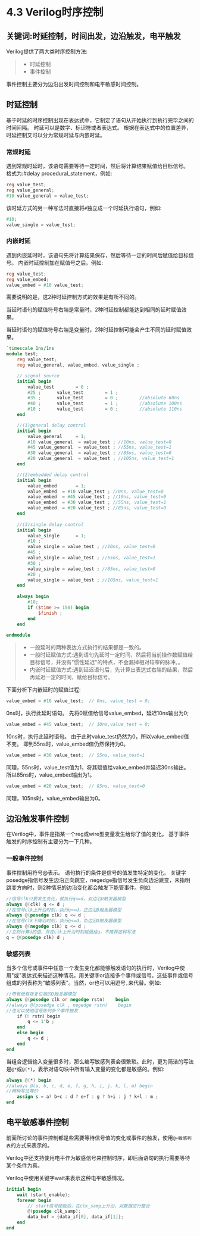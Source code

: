 # 4.3 Verilog时序控制
## 关键词:时延控制，时间出发，边沿触发，电平触发
Verilog提供了两大类时序控制方法:
> + 时延控制
> + 事件控制

事件控制主要分为边沿出发时间控制和电平敏感时间控制。

## 时延控制
基于时延的时序控制出现在表达式中，它制定了语句从开始执行到执行完毕之间的时间间隔。
时延可以是数字、标识符或者表达式。
根据在表达式中的位置差异，时延控制又可以分为常规时延与内嵌时延。

### 常规时延
遇到常规时延时，该语句需要等待一定时间，然后将计算结果赋值给目标信号。
格式为:#delay procedural_statement，例如:

```verilog
reg value_test;
reg value_general;
#10 value_general = value_test;
```

该时延方式的另一种写法时直接将`#`独立成一个时延执行语句，例如:

```verilog
#10;
value_single = value_test;
```

### 内嵌时延
遇到内嵌延时时，该语句先将计算结果保存，然后等待一定的时间后赋值给目标信号。
内嵌时延控制加在赋值号之后。例如:

```verilog
reg value_test;
reg value_embed;
value_embed = #10 value_test;
```

需要说明的是，这2种时延控制方式的效果是有所不同的。

当延时语句的赋值符号右端是常量时，2种时延控制都能达到相同的延时赋值效果。

当延时语句的赋值符号右端是变量时，2种时延控制可能会产生不同的延时赋值效果。

```verilog
`timescale 1ns/1ns
module test;
    reg value_test;
    reg value_general, value_embed, value_single ;

    // signal source
    initial begin
        value_test        = 0 ;
        #25 ;      value_test        = 1 ;
        #35 ;      value_test        = 0 ;        //absolute 60ns
        #40 ;      value_test        = 1 ;        //absolute 100ns
        #10 ;      value_test        = 0 ;        //absolute 110ns
    end

    //(1)general delay control
    initial begin
        value_general     = 1;
        #10 value_general  = value_test ; //10ns, value_test=0
        #45 value_general  = value_test ; //55ns, value_test=1
        #30 value_general  = value_test ; //85ns, value_test=0
        #20 value_general  = value_test ; //105ns, value_test=1
    end

    //(2)embedded delay control
    initial begin
        value_embed       = 1;
        value_embed  = #10 value_test ; //0ns, value_test=0
        value_embed  = #45 value_test ; //10ns, value_test=0
        value_embed  = #30 value_test ; //55ns, value_test=1
        value_embed  = #20 value_test ; //85ns, value_test=0
    end
 
    //(3)single delay control
    initial begin
        value_single      = 1;
        #10 ;
        value_single = value_test ; //10ns, value_test=0
        #45 ;
        value_single = value_test ; //55ns, value_test=1
        #30 ;
        value_single = value_test ; //85ns, value_test=0
        #20 ;
        value_single = value_test ; //105ns, value_test=1
    end
 
    always begin
        #10;
        if ($time >= 150) begin
            $finish ;
        end
    end
 
endmodule
```

> + 一般延时的两种表达方式执行的结果都是一致的。
> + 一般时延赋值方式:遇到语句先延时一定时间，然后将当前操作数赋值给目标信号，并没有"惯性延迟"的特点，不会漏掉相对较窄的脉冲。。
> + 内嵌时延赋值方式:遇到延迟语句后，先计算出表达式右端的结果，然后再延迟一定的时间，赋给目标信号。

下面分析下内嵌延时的赋值过程:

```verilog
value_embed = #10 value_test;  // 0ns, value_test = 0;
```
0ns时，执行此延时语句。
先将0赋值给信号value_embed，延迟10ns输出为0;

```verilog
value_embed = #45 value_test;  // 10ns,value_test = 0;
```
10ns时，执行此延时语句。
由于此时value_test仍然为0，所以value_embed值不变。
即到55ns时，value_embed值仍然保持为0。

```verilog
value_embed = #30 value_test;  // 55ns, value_test=1
```
同理，55ns时，value_test值为1，将其赋值给value_embed并延迟30ns输出。
所以85ns时，value_embed输出为1。

```verilog
value_embed = #20 value_test;  // 85ns, value_test=0
```
同理，105ns时，value_embed输出为0。

## 边沿触发事件控制
在Verilog中，事件是指某一个reg或wire型变量发生给你了值的变化。
基于事件触发的时序控制有主要分为一下几种。

### 一般事件控制
事件控制用符号@表示。
语句执行的条件是信号的值发生特定的变化。
关键字posedge指信号发生边沿正向跳变，negedge指信号发生负向边沿跳变，未指明跳变方向时，则2种情况的边沿变化都会触发下能管事件。例如:

```verilog
//信号clk只要发生变化，就执行q<=d，双边沿D触发器模型
always @(clk) q <= d ;                
//在信号clk上升沿时刻，执行q<=d，正边沿D触发器模型
always @(posedge clk) q <= d ;  
//在信号clk下降沿时刻，执行q<=d，负边沿D触发器模型
always @(negedge clk) q <= d ;
//立刻计算d的值，并在clk上升沿时刻赋值给q，不推荐这种写法
q = @(posedge clk) d ;      
```

### 敏感列表
当多个信号或事件中任意一个发生变化都能够触发语句的执行时，Verilog中使用"或"表达式来描述这种情况，用关键字or连接多个事件或信号。这些事件或信号组成的列表称为"敏感列表"。当然，or也可以用逗号`,`来代替。例如:

```verilog
//带有低有效复位端的D触发器模型
always @(posedge clk or negedge rstn)    begin      
//always @(posedge clk , negedge rstn)    begin      
//也可以使用逗号陈列多个事件触发
    if（! rstn）begin
        q <= 1'b ;      
    end
    else begin
        q <= d ;
    end
end
```

当组合逻辑输入变量很多时，那么编写敏感列表会很繁琐。此时，更为简洁的写法是`@*`或`@(*)`，表示对语句块中所有输入变量的变化都是敏感的。例如:

```verilog
always @(*) begin
//always @(a, b, c, d, e, f, g, h, i, j, k, l, m) begin
//两种写法等价
    assign s = a? b+c : d ? e+f : g ? h+i : j ? k+l : m ;
end
```

## 电平敏感事件控制
前面所讨论的事件控制都是些需要等待信号值的变化或事件的触发，使用`@+敏感列表`的方式来表示的。

Verilog中还支持使用电平作为敏感信号来控制时序，即后面语句的执行需要等待某个条件为真。

Verilog中使用关键字wait来表示这种电平敏感情况。

```verilog
initial begin
    wait (start_enable);
    forever begin
        // start信号使能后，在clk_samp上升沿，对数据进行整合
        @(posedge clk_samp);
        data_buf = {data_if[0], data_if[1]};
    end
end
```


